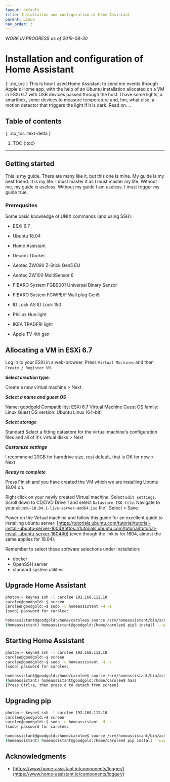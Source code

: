 ```yaml
---
layout: default
title: Installation and configuration of Home Assistant
parent: Linux
nav_order: 3
---
```

*WORK IN PROGRESS as of 2019-08-30*
# Installation and configuration of Home Assistant
{: .no_toc }
This is how I used Home Assistant to send me events through Apple's Home app, with the help of an Ubuntu installation allocated on a VM in ESXi 6.7 with USB devices passed through the host. 
I have some lights, a smartlock, some devices to measure temperature and, hm, what else, a motion detector that triggers the light if it is dark. Read on. ..

## Table of contents
{: .no_toc .text-delta }

1. TOC
{:toc}
---

## Getting started
This is my guide. There are many like it, but this one is mine. My guide is my best friend. It is my life. 
I must master it as I must master my life. Without me, my guide is useless. Without my guide I am useless. I must trigger my guide true. 

### Prerequsites
Some basic knowledge of UNIX commands (and using SSH).

* ESXi 6.7
* Ubuntu 18.04
* Home Assistant
* Deconz Docker

* Aeotec ZW090 Z-Stick Gen5 EU
* Aeotec ZW100 MultiSensor 6
* FIBARO System FGBS001 Universal Binary Sensor
* FIBARO System FGWPE/F Wall plug Gen5
* ID Lock AS ID Lock 150
* Philips Hue light
* IKEA TRADFRI light
* Apple TV 4th gen

## Allocating a VM in ESXi 6.7
Log in to your ESXi in a web-browser. Press `Virtual Machines` and then `Create / Register VM`.

***Select creation type***:

Create a new virtual machine > Next

***Select a name and guest OS***

Name: goodgold
Compatibility: ESXi 6.7 Virtual Machine
Guest OS family: Linux
Guest OS version: Ubuntu Linux (64-bit)

***Select storage***

Standard
Select a fitting datastore for the virtual machine's configuration files and all of it's virtual disks > Next

***Customize settings***

I recommend 20GB for harddrive size, rest default, that is OK for now > Next

***Ready to complete***

Press Finish and you have created the VM which we are installing Ubuntu 18.04 on.

Right click on your newly created Virtual machine. Select `Edit settings`. Scroll down to CD/DVD Drive 1 and select `Datastore ISO file`. Navigate to your `ubuntu-18.04.1-live-server-amd64.iso` file`.  Select > Save. 

Power on the Virtual machine and follow this guide for an excellent guide to installing ubuntu server: [https://tutorials.ubuntu.com/tutorial/tutorial-install-ubuntu-server-1604](https://tutorials.ubuntu.com/tutorial/tutorial-install-ubuntu-server-1604#0) 
(even though the link is for 1604, almost the same applies for 18.04).

Remember to select these software selections under installation:
* docker
* OpenSSH server
* standard system utilities


## Upgrade Home Assistant
```bash
photon:~ keyne$ ssh -l carolee 192.168.112.10
carolee@goodgold:~$ screen
carolee@goodgold:~$ sudo -u homeassistant -H -s
[sudo] password for carolee: 

homeassistant@goodgold:/home/carolee$ source /srv/homeassistant/bin/activate
(homeassistant) homeassistant@goodgold:/home/carolee$ pip3 install --upgrade homeassistant
```

## Starting Home Assistant
```bash
photon:~ keyne$ ssh -l carolee 192.168.112.10
carolee@goodgold:~$ screen
carolee@goodgold:~$ sudo -u homeassistant -H -s
[sudo] password for carolee: 

homeassistant@goodgold:/home/carolee$ source /srv/homeassistant/bin/activate
(homeassistant) homeassistant@goodgold:/home/carolee$ hass
[Press Ctrl+a, then press d to detach from screen]
```

## Upgrading pip
```bash
photon:~ keyne$ ssh -l carolee 192.168.112.10
carolee@goodgold:~$ screen
carolee@goodgold:~$ sudo -u homeassistant -H -s
[sudo] password for carolee: 

homeassistant@goodgold:/home/carolee$ source /srv/homeassistant/bin/activate
(homeassistant) homeassistant@goodgold:/home/carolee$ pip install --upgrade pip
```

## Acknowledgments
* [https://www.home-assistant.io/components/logger/](https://www.home-assistant.io/components/logger/)